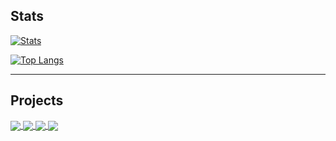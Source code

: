 ## Stats
[![Stats](https://github-readme-stats.vercel.app/api?username=StephanAkkerman&count_private=true&show_icons=true&theme=dark)](https://github.com/StephanAkkerman/?tab=repositories)

[![Top Langs](https://github-readme-stats.vercel.app/api/top-langs/?username=StephanAkkerman&layout=compact&theme=dark)](https://github.com/StephanAkkerman/?tab=repositories)

---
## Projects
<a href="https://github.com/StephanAkkerman/TensorTradeExtras">
  <img align="center" src="https://github-readme-stats.vercel.app/api/pin/?username=StephanAkkerman&repo=TensorTradeExtras&theme=dark" />
</a>
<a href="https://github.com/StephanAkkerman/Binance_Trailing_Stop_Los">
  <img align="center" src="https://github-readme-stats.vercel.app/api/pin/?username=StephanAkkerman&repo=Binance_Trailing_Stop_Loss&theme=dark" />
</a>

<a href="https://github.com/StephanAkkerman/Binance_Charts">
  <img align="center" src="https://github-readme-stats.vercel.app/api/pin/?username=StephanAkkerman&repo=Binance_Charts&theme=dark" />
</a>
<a href="https://github.com/StephanAkkerman/TensorTrade">
  <img align="center" src="https://github-readme-stats.vercel.app/api/pin/?username=StephanAkkerman&repo=TensorTrade&theme=dark" />
</a>

